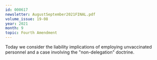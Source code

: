 ```yaml
---
id: 000617
newsletter: AugustSeptember2021FINAL.pdf
volume_issue: 19-08
year: 2021
month: 9
topic: Fourth Amendment
---
```


Today we consider the liability implications of employing unvaccinated personnel and a case involving the "non-delegation" doctrine.